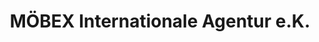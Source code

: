 ---
title: "MÖBEX Internationale Agentur e.K."
url: /birlenbach/moebex-internationale-agentur-e-k/
shop: Möbel
---